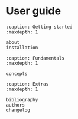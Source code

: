 # User guide

```{toctree}
:caption: Getting started
:maxdepth: 1

about
installation
```

```{toctree}
:caption: Fundamentals
:maxdepth: 1

concepts
```

```{toctree}
:caption: Extras
:maxdepth: 1

bibliography
authors
changelog
```
